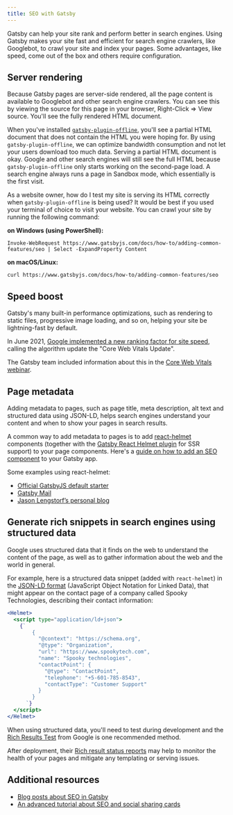 ```yaml
---
title: SEO with Gatsby
---
```


Gatsby can help your site rank and perform better in search engines. Using Gatsby makes your site fast and efficient for search engine crawlers, like Googlebot, to crawl your site and index your pages. Some advantages, like speed, come out of the box and others require configuration.

## Server rendering

Because Gatsby pages are server-side rendered, all the page content is available to Googlebot and other search engine crawlers.
You can see this by viewing the source for this page in your browser, Right-Click => View source. You'll see the fully rendered HTML document.

When you've installed [`gatsby-plugin-offline`](/plugins/gatsby-plugin-offline/), you'll see a partial HTML document that does not contain the HTML you were hoping for. By using `gatsby-plugin-offline`, we can optimize bandwidth consumption and not let your users download too much data. Serving a partial HTML document is okay. Google and other search engines will still see the full HTML because `gatsby-plugin-offline` only starts working on the second-page load. A search engine always runs a page in Sandbox mode, which essentially is the first visit.

As a website owner, how do I test my site is serving its HTML correctly when `gatsby-plugin-offline` is being used? It would be best if you used your terminal of choice to visit your website. You can crawl your site by running the following command:

**on Windows (using PowerShell):**

```shell
Invoke-WebRequest https://www.gatsbyjs.com/docs/how-to/adding-common-features/seo | Select -ExpandProperty Content
```

**on macOS/Linux:**

```shell
curl https://www.gatsbyjs.com/docs/how-to/adding-common-features/seo
```

## Speed boost

Gatsby's many built-in performance optimizations, such as rendering to static files, progressive image loading, and so on, helping your site be lightning-fast by default.

In June 2021, [Google implemented a new ranking factor for site speed](https://developers.google.com/search/blog/2020/11/timing-for-page-experience), calling the algorithm update the "Core Web Vitals Update".

The Gatsby team included information about this in the [Core Web Vitals webinar](/resources/webinars/understanding-core-web-vitals).

## Page metadata

Adding metadata to pages, such as page title, meta description, alt text and structured data using JSON-LD, helps search engines understand your content and when to show your pages in search results.

A common way to add metadata to pages is to add [react-helmet](https://github.com/nfl/react-helmet) components (together with the [Gatsby React Helmet plugin](/plugins/gatsby-plugin-react-helmet) for SSR support) to your page components. Here's a [guide on how to add an SEO component](/docs/add-seo-component/) to your Gatsby app.

Some examples using react-helmet:

- [Official GatsbyJS default starter](https://github.com/gatsbyjs/gatsby/blob/master/starters/default/src/components/seo.js)
- [Gatsby Mail](https://github.com/DSchau/gatsby-mail/blob/89b467e5654619ffe3073133ef0ae48b4d7502e3/src/components/meta.js)
- [Jason Lengstorf’s personal blog](https://github.com/jlengstorf/gatsby-theme-jason-blog/blob/e6d25ca927afdc75c759e611d4ba6ba086452bb8/src/components/SEO/SEO.js)

## Generate rich snippets in search engines using structured data

Google uses structured data that it finds on the web to understand the content of the page, as well as to gather information about the web and the world in general.

For example, here is a structured data snippet (added with `react-helmet`) in the [JSON-LD format](https://developers.google.com/search/docs/guides/intro-structured-data) (JavaScript Object Notation for Linked Data), that might appear on the contact page of a company called Spooky Technologies, describing their contact information:

```jsx
<Helmet>
  <script type="application/ld+json">
    {`
        {
          "@context": "https://schema.org",
          "@type": "Organization",
          "url": "https://www.spookytech.com",
          "name": "Spooky technologies",
          "contactPoint": {
            "@type": "ContactPoint",
            "telephone": "+5-601-785-8543",
            "contactType": "Customer Support"
          }
        }
      `}
  </script>
</Helmet>
```

When using structured data, you'll need to test during development and the [Rich Results Test](https://search.google.com/test/rich-results) from Google is one recommended method.

After deployment, their [Rich result status reports](https://support.google.com/webmasters/answer/7552505?hl=en) may help to monitor the health of your pages and mitigate any templating or serving issues.

## Additional resources

- [Blog posts about SEO in Gatsby](/blog/tags/seo/)
- [An advanced tutorial about SEO and social sharing cards](/tutorial/seo-and-social-sharing-cards-tutorial/)

